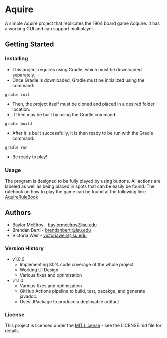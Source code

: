# Aquire
A simple Aquire project that replicates the 1964 board game Acquire. It has a working GUI and can support multiplayer.
## Getting Started
### Installing
* This project requires using Gradle, which must be downloaded separately. 
* Once Gradle is downloaded, Gradle must be initialized using the command:
```
gradle init
```
* Then, the project itself must be cloned and placed in a desired folder location. 
* It then may be built by using the Gradle command:
```
gradle build
```
* After it is built successfully, it is then ready to be run with the Gradle command:
```
gradle run
```
* Be ready to play!

### Usage
The program is designed to be fully played by using buttons. All actions are labeled as well as being placed in spots that can be easily be found. The rulebook on how to play the game can be found at the following link: [AquireRuleBook](https://media.wizards.com/2015/downloads/ah/acquire_rules.pdf)
## Authors
* Baylor McElroy - baylormcelroy@isu.edu 
* Brendan Berti - brendanberti@isu.edu
* Victoria Weir - victoriaweir@isu.edu
### Version History
* v1.0.0
	* Implementing 80% code coverage of the whole project.
	* Working UI Design
	* Various fixes and optimization
* v1.1.0
	* Various fixes and optimization
	* GitHub Actions pipeline to build, test, pacakge, and generate javadoc.
	* Uses JPackage to produce a deployable artifact

### License
This project is licensed under the [MIT License](https://choosealicense.com/licenses/mit/) - see the LICENSE.md file for details.
